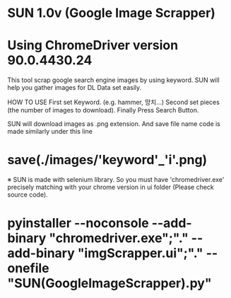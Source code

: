 # SUN 1.0v (Google Image Scrapper)
# Using ChromeDriver version 90.0.4430.24

This tool scrap google search engine images by using keyword.
SUN will help you gather images for DL Data set easily.

HOW TO USE 
First set Keyword. (e.g. hammer, 망치...) 
Second set pieces (the number of images to download).
Finally Press Search Button.

SUN will download images as .png extension.
And save file name code is made similarly under this line
# save(./images/'keyword'_'i'.png)

※ SUN is made with selenium library. 
So you must have 'chromedriver.exe' precisely matching with your chrome version in ui folder (Please check source code).

# pyinstaller --noconsole --add-binary "chromedriver.exe";"." --add-binary "imgScrapper.ui";"." --onefile "SUN(GoogleImageScrapper).py"
